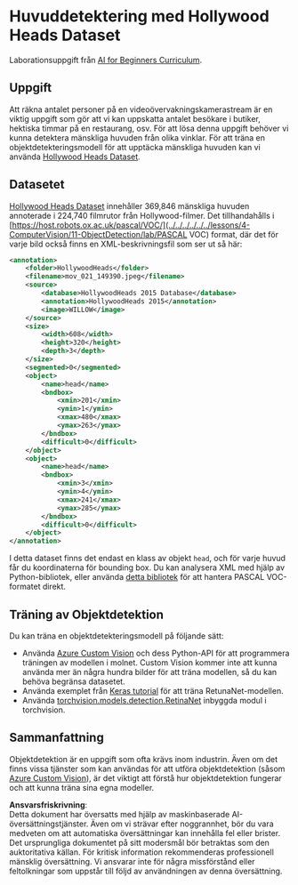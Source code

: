 # Huvuddetektering med Hollywood Heads Dataset

Laborationsuppgift från [AI for Beginners Curriculum](https://github.com/microsoft/ai-for-beginners).

## Uppgift

Att räkna antalet personer på en videoövervakningskamerastream är en viktig uppgift som gör att vi kan uppskatta antalet besökare i butiker, hektiska timmar på en restaurang, osv. För att lösa denna uppgift behöver vi kunna detektera mänskliga huvuden från olika vinklar. För att träna en objektdetekteringsmodell för att upptäcka mänskliga huvuden kan vi använda [Hollywood Heads Dataset](https://www.di.ens.fr/willow/research/headdetection/).

## Datasetet

[Hollywood Heads Dataset](https://www.di.ens.fr/willow/research/headdetection/release/HollywoodHeads.zip) innehåller 369,846 mänskliga huvuden annoterade i 224,740 filmrutor från Hollywood-filmer. Det tillhandahålls i [https://host.robots.ox.ac.uk/pascal/VOC/](../../../../../../lessons/4-ComputerVision/11-ObjectDetection/lab/PASCAL VOC) format, där det för varje bild också finns en XML-beskrivningsfil som ser ut så här:

```xml
<annotation>
	<folder>HollywoodHeads</folder>
	<filename>mov_021_149390.jpeg</filename>
	<source>
		<database>HollywoodHeads 2015 Database</database>
		<annotation>HollywoodHeads 2015</annotation>
		<image>WILLOW</image>
	</source>
	<size>
		<width>608</width>
		<height>320</height>
		<depth>3</depth>
	</size>
	<segmented>0</segmented>
	<object>
		<name>head</name>
		<bndbox>
			<xmin>201</xmin>
			<ymin>1</ymin>
			<xmax>480</xmax>
			<ymax>263</ymax>
		</bndbox>
		<difficult>0</difficult>
	</object>
	<object>
		<name>head</name>
		<bndbox>
			<xmin>3</xmin>
			<ymin>4</ymin>
			<xmax>241</xmax>
			<ymax>285</ymax>
		</bndbox>
		<difficult>0</difficult>
	</object>
</annotation>
```

I detta dataset finns det endast en klass av objekt `head`, och för varje huvud får du koordinaterna för bounding box. Du kan analysera XML med hjälp av Python-bibliotek, eller använda [detta bibliotek](https://pypi.org/project/pascal-voc/) för att hantera PASCAL VOC-formatet direkt.

## Träning av Objektdetektion

Du kan träna en objektdetekteringsmodell på följande sätt:

* Använda [Azure Custom Vision](https://docs.microsoft.com/azure/cognitive-services/custom-vision-service/quickstarts/object-detection?tabs=visual-studio&WT.mc_id=academic-77998-cacaste) och dess Python-API för att programmera träningen av modellen i molnet. Custom Vision kommer inte att kunna använda mer än några hundra bilder för att träna modellen, så du kan behöva begränsa datasetet.
* Använda exemplet från [Keras tutorial](https://keras.io/examples/vision/retinanet/) för att träna RetunaNet-modellen.
* Använda [torchvision.models.detection.RetinaNet](https://pytorch.org/vision/stable/_modules/torchvision/models/detection/retinanet.html) inbyggda modul i torchvision.

## Sammanfattning

Objektdetektion är en uppgift som ofta krävs inom industrin. Även om det finns vissa tjänster som kan användas för att utföra objektdetektion (såsom [Azure Custom Vision](https://docs.microsoft.com/azure/cognitive-services/custom-vision-service/quickstarts/object-detection?tabs=visual-studio&WT.mc_id=academic-77998-cacaste)), är det viktigt att förstå hur objektdetektion fungerar och att kunna träna sina egna modeller.

**Ansvarsfriskrivning**:  
Detta dokument har översatts med hjälp av maskinbaserade AI-översättningstjänster. Även om vi strävar efter noggrannhet, bör du vara medveten om att automatiska översättningar kan innehålla fel eller brister. Det ursprungliga dokumentet på sitt modersmål bör betraktas som den auktoritativa källan. För kritisk information rekommenderas professionell mänsklig översättning. Vi ansvarar inte för några missförstånd eller feltolkningar som uppstår till följd av användningen av denna översättning.